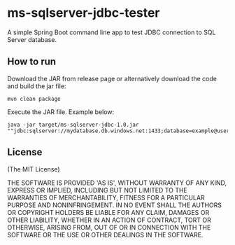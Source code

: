 # ms-sqlserver-jdbc-tester

A simple Spring Boot command line app to test JDBC connection to SQL Server database.

## How to run

Download the JAR from release page or alternatively download the code and build the jar file:

```
mvn clean package
```

Execute the JAR file. Example below:

```
java -jar target/ms-sqlserver-jdbc-1.0.jar ""jdbc:sqlserver://mydatabase.db.windows.net:1433;database=example@user.com;user=myser@example.com;password=secret123;encrypt=true;trustServerCertificate=true;loginTimeout=90;authentication=ActiveDirectoryPassword"
```


## License
(The MIT License)

THE SOFTWARE IS PROVIDED 'AS IS', WITHOUT WARRANTY OF ANY KIND, EXPRESS OR IMPLIED, INCLUDING BUT NOT LIMITED TO THE WARRANTIES OF MERCHANTABILITY, FITNESS FOR A PARTICULAR PURPOSE AND NONINFRINGEMENT. IN NO EVENT SHALL THE AUTHORS OR COPYRIGHT HOLDERS BE LIABLE FOR ANY CLAIM, DAMAGES OR OTHER LIABILITY, WHETHER IN AN ACTION OF CONTRACT, TORT OR OTHERWISE, ARISING FROM, OUT OF OR IN CONNECTION WITH THE SOFTWARE OR THE USE OR OTHER DEALINGS IN THE SOFTWARE.